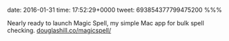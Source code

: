 date: 2016-01-31
time: 17:52:29+0000
tweet: 693854377799475200
%%%

Nearly ready to launch Magic Spell, my simple Mac app for bulk spell checking. [douglashill.co/magicspell/](http://douglashill.co/magicspell/)
